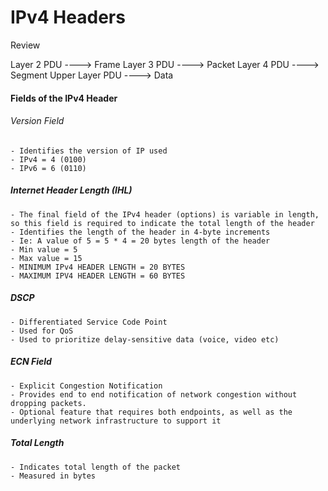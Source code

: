# IPv4 Headers

Review

Layer 2 PDU     ----> Frame
Layer 3 PDU     ----> Packet
Layer 4 PDU     ----> Segment
Upper Layer PDU ----> Data

#### Fields of the IPv4 Header

###### Version Field
	- Identifies the version of IP used
	- IPv4 = 4 (0100)
	- IPv6 = 6 (0110)

##### Internet Header Length (IHL)
	- The final field of the IPv4 header (options) is variable in length, so this field is required to indicate the total length of the header
	- Identifies the length of the header in 4-byte increments 
	- Ie: A value of 5 = 5 * 4 = 20 bytes length of the header
    - Min value = 5
    - Max value = 15
    - MINIMUM IPv4 HEADER LENGTH = 20 BYTES
    - MAXIMUM IPV4 HEADER LENGTH = 60 BYTES

##### DSCP 
	- Differentiated Service Code Point
	- Used for QoS
	- Used to prioritize delay-sensitive data (voice, video etc)


##### ECN Field
	- Explicit Congestion Notification
	- Provides end to end notification of network congestion without dropping packets.
	- Optional feature that requires both endpoints, as well as the underlying network infrastructure to support it

##### Total Length
	- Indicates total length of the packet
	- Measured in bytes